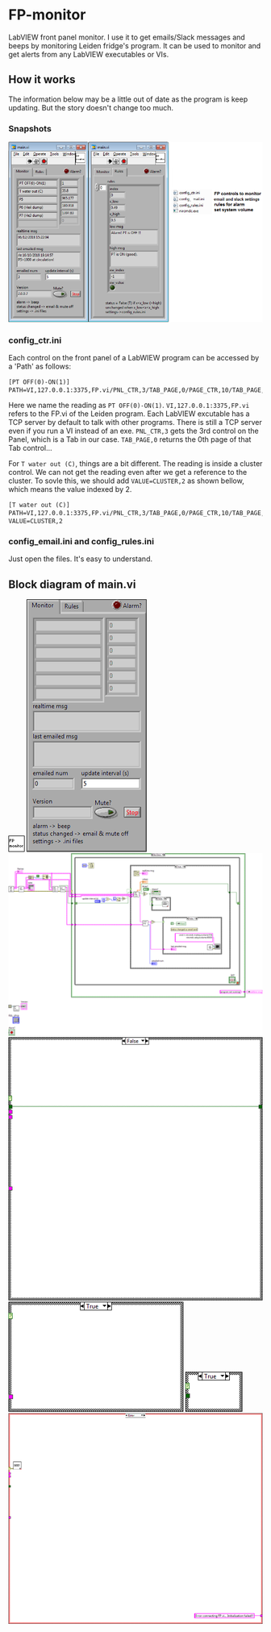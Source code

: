 # FP-monitor
LabVIEW front panel monitor. I use it to get emails/Slack messages and beeps by monitoring Leiden fridge's program. It can be used to monitor and get alerts from any LabVIEW executables or VIs.

## How it works
The information below may be a little out of date as the program is keep updating. But the story doesn't change too much.

### Snapshots
![alt tag](documentation/images/snapshot1.png)

### config_ctr.ini
Each control on the front panel of a LabWIEW program can be accessed by a 'Path' as follows:
```
[PT OFF(0)-ON(1)]
PATH=VI,127.0.0.1:3375,FP.vi/PNL_CTR,3/TAB_PAGE,0/PAGE_CTR,10/TAB_PAGE,1/PAGE_CTR,0
```
Here we name the reading as `PT OFF(0)-ON(1)`. `VI,127.0.0.1:3375,FP.vi` refers to the FP.vi of the Leiden program. Each LabVIEW excutable has a TCP server by default to talk with other programs. There is still a TCP server even if you run a VI instead of an exe. `PNL_CTR,3` gets the 3rd control on the Panel, which is a Tab in our case. `TAB_PAGE,0` returns the 0th page of that Tab control...

For `T water out (C)`, things are a bit different. The reading is inside a cluster control. We can not get the reading even after we get a reference to the cluster. To sovle this, we should add `VALUE=CLUSTER,2` as shown bellow, which means the value indexed by 2. 
```
[T water out (C)]
PATH=VI,127.0.0.1:3375,FP.vi/PNL_CTR,3/TAB_PAGE,0/PAGE_CTR,10/TAB_PAGE,1/PAGE_CTR,4
VALUE=CLUSTER,2
```

### config_email.ini and config_rules.ini
Just open the files. It's easy to understand.

## Block diagram of main.vi
![alt tag](documentation/images/mainc.png)
![alt tag](documentation/images/mainp.png)
![alt tag](documentation/images/maind.png)
![alt tag](documentation/images/maind1.png)
![alt tag](documentation/images/maind2.png)
![alt tag](documentation/images/maind3.png)
![alt tag](documentation/images/maind4.png)

